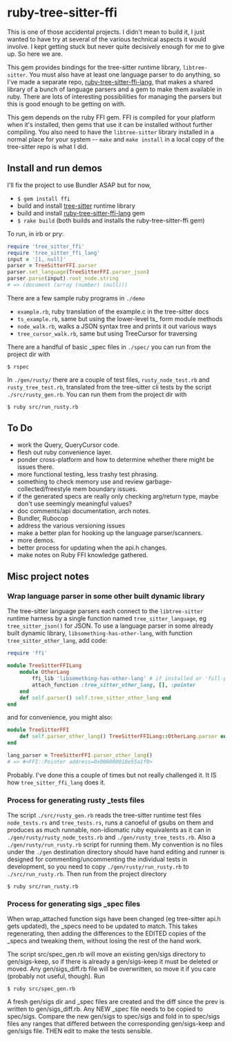 # ruby-tree-sitter-ffi

This is one of those accidental projects. I didn't mean to build it,  I just
wanted to have try at several of the various technical aspects it would
involve. I kept getting stuck but never quite decisively enough for me to
give up. So here we are.

This gem provides bindings for the tree-sitter runtime library, `libtree-sitter`.
You must also have at least one language parser to do anything, so I've made a
separate repo, [ruby-tree-sitter-ffi-lang](https://github.com/calicoday/ruby-tree-sitter-ffi-lang), 
that makes a shared library of a bunch
of language parsers and a gem to make them available in ruby. There are lots of 
interesting possibilities for managing the parsers but this is good enough to be
getting on with.

This gem depends on the ruby FFI gem. FFI is compiled for your platform when it's
installed, then gems that use it can be installed without further compiling. You also 
need to have the `libtree-sitter` library installed in a normal place for your system -- `make` and `make install` in a local copy of the tree-sitter repo is what I did.


## Install and run demos

I'll fix the project to use Bundler ASAP but for now,

- `$ gem install ffi`
- build and install [tree-sitter](https://github.com/tree-sitter/tree-sitter) runtime library
- build and install [ruby-tree-sitter-ffi-lang](https://github.com/calicoday/ruby-tree-sitter-ffi-lang) gem
- `$ rake build` (both builds and installs the ruby-tree-sitter-ffi gem)

To run, in irb or pry:
```ruby
require 'tree_sitter_ffi'
require 'tree_sitter_ffi_lang'
input = '[1, null]'
parser = TreeSitterFFI.parser
parser.set_language(TreeSitterFFI.parser_json)
parser.parse(input).root_node.string
# => (document (array (number) (null)))
```

There are a few sample ruby programs in `./demo`
- `example.rb`, ruby translation of the example.c in the tree-sitter docs
- `ts_example.rb`, same but using the lower-level ts_ form module methods
- `node_walk.rb`, walks a JSON syntax tree and prints it out various ways
- `tree_cursor_walk.rb`, same but using TreeCursor for traversing

There are a handful of basic _spec files in `./spec/` you can run from the project dir with
```
$ rspec
```

In `./gen/rusty/` there are a couple of test files, `rusty_node_test.rb` and `rusty_tree_test.rb`, translated from the tree-sitter cli tests by the script `./src/rusty_gen.rb`. You can run them from the project dir with
```
$ ruby src/run_rusty.rb
```


## To Do

- work the Query, QueryCursor code.
- flesh out ruby convenience layer.
- ponder cross-platform and how to determine whether there might be issues there.
- more functional testing, less trashy test phrasing.
- something to check memory use and review garbage-collected/freestyle mem boundary issues.
- if the generated specs are really only checking arg/return type, maybe don't use seemingly meaningful values?
- doc comments/api documentation, arch notes.
- Bundler, Rubocop
- address the various versioning issues
- make a better plan for hooking up the language parser/scanners.
- more demos.
- better process for updating when the api.h changes.
- make notes on Ruby FFI knowledge gathered.


## Misc project notes

### Wrap language parser in some other built dynamic library

The tree-sitter language parsers each connect to the `libtree-sitter` runtime harness by a single function named `tree_sitter_language`, eg `tree_sitter_json()` for JSON. To use a language parser in some already built dynamic library, `libsomething-has-other-lang`, with function `tree_sitter_other_lang`, add code:

```ruby
require 'ffi'

module TreeSitterFFILang
	module OtherLang
		ffi_lib 'libsomething-has-other-lang' # if installed or 'full-path-to-lib'
		attach_function :tree_sitter_other_lang, [], :pointer
	end
	def self.parser() self.tree_sitter_other_lang end
end
```

and for convenience, you might also:
```ruby
module TreeSitterFFI
	def self.parser_other_lang() TreeSitterFFILang::OtherLang.parser end
end

lang_parser = TreeSitterFFI.parser_other_lang()
# => #<FFI::Pointer address=0x000000010e55a1f0>
```

Probably. I've done this a couple of times but not really challenged it. It IS how `tree_sitter_ffi_lang` does it.


### Process for generating rusty _tests files

The script `./src/rusty_gen.rb` reads the tree-sitter runtime test files `node_tests.rs` and `tree_tests.rs`, runs a canoeful of gsubs on them and produces as much runnable, non-idiomatic ruby equivalents as it can in `./gen/rusty/rusty_node_tests.rb` and `./gen/rusty_tree_tests.rb`. Also a `./gen/rusty/run_rusty.rb` script for running them. My convention is no files under the `./gen` destination directory should have hand editing and runner is designed for commenting/uncommenting the individual tests in development, so you need to copy `./gen/rusty/run_rusty.rb` to `./src/run_rusty.rb`. Then run from the project directory
```
$ ruby src/run_rusty.rb
```


### Process for generating sigs _spec files

When wrap_attached function sigs have been changed (eg tree-sitter api.h gets updated),
the _specs need to be updated to match. This takes regenerating, then adding the
differences to the EDITED copies of the _specs and tweaking them, without losing
the rest of the hand work.

The script src/spec_gen.rb will move an existing gen/sigs directory to gen/sigs-keep,
so if there is already a gen/sigs-keep it must be deleted or moved. Any gen/sigs_diff.rb 
file will be overwritten, so move it if you care (probably not useful, though). Run
```
$ ruby src/spec_gen.rb
```

A fresh gen/sigs dir and _spec files are created and the diff since the prev is 
written to gen/sigs_diff.rb. Any NEW _spec file needs to be copied to spec/sigs. 
Compare the new gen/sigs to spec/sigs and fold in to spec/sigs files any ranges that differed between the corresponding gen/sigs-keep and gen/sigs file. THEN edit to 
make the tests sensible.

